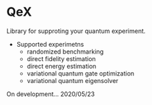 # QeX

Library for supproting your quantum experiment.

- Supported experimetns
  - randomized benchmarking
  - direct fidelity estimation
  - direct energy estimation
  - variational quantum gate optimization
  - variational quantum eigensolver

On development...
2020/05/23
